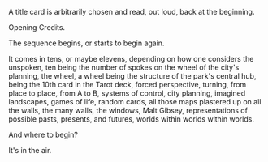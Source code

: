 A title card is arbitrarily chosen and read, out loud, back at the beginning.

Opening Credits.

The sequence begins, or starts to begin again.

It comes in tens, or maybe elevens, depending on how one considers the unspoken, ten being the number of spokes on the wheel of the city's planning, the wheel, a wheel being the structure of the park's central hub, being the 10th card in the Tarot deck, forced perspective, turning, from place to place, from A to B, systems of control, city planning, imagined landscapes, games of life, random cards, all those maps plastered up on all the walls, the many walls, the windows, Malt Gibsey, representations of possible pasts, presents, and futures, worlds within worlds within worlds.

And where to begin?

It's in the air.